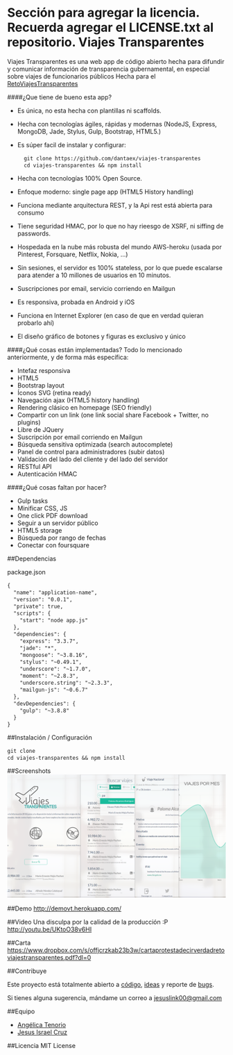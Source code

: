 Sección para agregar la licencia. Recuerda agregar el LICENSE.txt al repositorio.
Viajes Transparentes
============

Viajes Transparentes es una web app de código abierto hecha para difundir y comunicar información de transparencia gubernamental, en especial sobre viajes de funcionarios públicos
Hecha para el [RetoViajesTransparentes](http://ifai.codeandomexico.org)

####¿Que tiene de bueno esta app?

* Es única, no esta hecha con plantillas ni scaffolds.

* Hecha con tecnologías ágiles, rápidas y modernas
    (NodeJS, Express, MongoDB, Jade, Stylus, Gulp, Bootstrap, HTML5.)
    
* Es súper facil de instalar y configurar: 
    
        git clone https://github.com/dantaex/viajes-transparentes
        cd viajes-transparentes && npm install
    
* Hecha con tecnologías 100% Open Source.

* Enfoque moderno: single page app (HTML5 History handling)

* Funciona mediante arquitectura REST, y la Api rest está abierta para consumo

* Tiene seguridad HMAC, por lo que no hay rieesgo de XSRF, ni siffing de passwords.

* Hospedada en la nube más robusta del mundo AWS-heroku (usada por Pinterest, Forsquare, Netflix, Nokia, ...)

* Sin sesiones, el servidor es 100% stateless, por lo que puede escalarse para atender a 10 millones de usuarios en 10 minutos.

* Suscripciones por email, servicio corriendo en Mailgun

* Es responsiva, probada en Android y iOS

* Funciona en Internet Explorer (en caso de que en verdad quieran probarlo ahí)

* El diseño gráfico de botones y figuras es exclusivo y único

####¿Qué cosas están implementadas?
Todo lo mencionado anteriormente, y de forma más específica:

* Intefaz responsiva
* HTML5
* Bootstrap layout
* Íconos SVG (retina ready)
* Navegación ajax (HTML5 history handling)
* Rendering clásico en homepage (SEO friendly)
* Compartir con un link (one link social share Facebook + Twitter, no plugins)
* Libre de JQuery
* Suscripción por email corriendo en Mailgun
* Búsqueda sensitiva optimizada (search autocomplete)
* Panel de control para administradores (subir datos)
* Validación del lado del cliente y del lado del servidor
* RESTful API
* Autenticación HMAC

####¿Qué cosas faltan por hacer?

* Gulp tasks 
* Minificar CSS, JS
* One click PDF download
* Seguir a un servidor público
* HTML5 storage
* Búsqueda por rango de fechas
* Conectar con foursquare


##Dependencias

package.json

    {
      "name": "application-name",
      "version": "0.0.1",
      "private": true,
      "scripts": {
        "start": "node app.js"
      },
      "dependencies": {
        "express": "3.3.7",
        "jade": "*",
        "mongoose": "~3.8.16",
        "stylus": "~0.49.1",
        "underscore": "~1.7.0",
        "moment": "~2.8.3",
        "underscore.string": "~2.3.3",
        "mailgun-js": "~0.6.7"
      },
      "devDependencies": {
        "gulp": "~3.8.8"
      }
    }


##Instalación / Configuración 
    
    git clone 
    cd viajes-transparentes && npm install

##Screenshots
![alt text](https://raw.githubusercontent.com/dantaex/viajes-transparentes/master/snapshot.png "Viajes Transparentes")

##Demo
http://demovt.herokuapp.com/

##Video
Una disculpa por la calidad de la producción :P
http://youtu.be/UKtoO38v6HI

##Carta 
https://www.dropbox.com/s/offjcrzkab23b3w/cartaprotestadecirverdadretoviajestransparentes.pdf?dl=0


##Contribuye

Este proyecto está totalmente abierto a  [código](https://github.com/dantaex/viajes-transparentes/pulls), [ideas](https://github.com/dantaex/viajes-transparentes/issues) y reporte de  [bugs](https://github.com/dantaex/viajes-transparentes/issues).

Si tienes alguna sugerencia, mándame un correo a <jesuslink00@gmail.com>

##Equipo

- [Angélica Tenorio](https://twitter.com/aixaimee)
- [Jesus Israel Cruz](https://github.com/dantaex)


##Licencia
MIT License
